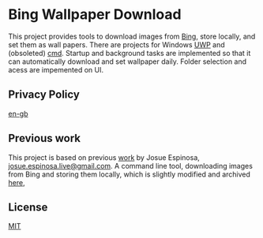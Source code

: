 # Bing Wallpaper Download

This project provides tools to download images from [Bing](https://www.bing.com), store locally, and set them as wall papers. There are projects for Windows [UWP](./BingBackground/BBUWP/) and (obsoleted) [cmd](./BingBackground/BingBackground/). Startup and background tasks are implemented so that it can automatically download and set wallpaper daily. Folder selection and acess are impemented on UI.


## Privacy Policy
[en-gb](BingBackground/privacy-policy/en-gb.md)

## Previous work

This project is based on previous [work](https://github.com/josueespinosa/BingBackground) by Josue Espinosa, josue.espinosa.live@gmail.com. A command line tool, downloading images from Bing and storing them locally, which is slightly modified and archived [here](./BingBackground/BingBackground/),

## License
[MIT](https://github.com/josueespinosa/BingBackground/blob/master/LICENSE)
